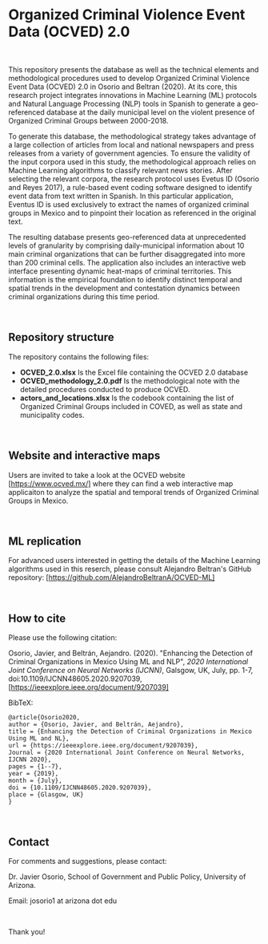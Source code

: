 # Organized Criminal Violence Event Data (OCVED) 2.0

<br>

This repository presents the database as well as the technical elements and methodological procedures used to develop Organized Criminal Violence Event Data (OCVED) 2.0 in Osorio and Beltran (2020). At its core, this research project integrates innovations in Machine Learning (ML) protocols and Natural Language Processing (NLP) tools in Spanish to generate a geo-referenced database at the daily municipal level on the violent presence of Organized Criminal Groups between 2000-2018. 

To generate this database, the methodological strategy takes advantage of a large collection of articles from local and national newspapers and press releases from a variety of government agencies. To ensure the validity of the input corpora used in this study, the methodological approach relies on Machine Learning algorithms to classify relevant news stories. After selecting the relevant corpora, the research protocol uses Evetus ID (Osorio and Reyes 2017), a rule-based event coding software designed to identify event data from text written in Spanish. In this particular application, Eventus ID is used exclusively to extract the names of organized criminal groups in Mexico and to pinpoint their location as referenced in the original text.

The resulting  database presents geo-referenced data at unprecedented levels of granularity by comprising daily-municipal information about 10 main criminal organizations that can be further disaggregated into more than  200 criminal cells. The application also includes an interactive web interface presenting dynamic heat-maps of criminal territories.  This information is the empirical foundation to identify distinct temporal and spatial trends in the development and contestation dynamics between criminal organizations during this time period.


<br>

## Repository structure

The repository contains the following files:

* **OCVED_2.0.xlsx** Is the Excel file containing the OCVED 2.0 database
* **OCVED_methodology_2.0.pdf** Is the methodological note with the detailed procedures conducted to produce OCVED.
* **actors_and_locations.xlsx** Is the codebook containing the list of Organized Criminal Groups included in COVED, as well as state and municipality codes.



<br>

## Website and interactive maps 

Users are invited to take a look at the OCVED website [https://www.ocved.mx/] where they can find a web interactive map applicaiton to analyze the spatial and temporal trends of Organized Criminal Groups in Mexico.


<br>

## ML replication 

For advanced users interested in getting the details of the Machine Learning algorithms used in this reserch, please consult Alejandro Beltran's GitHub repository: 
[https://github.com/AlejandroBeltranA/OCVED-ML]

<br>

## How to cite

Please use the following citation:

Osorio, Javier, and Beltrán, Aejandro. (2020). "Enhancing the Detection of Criminal Organizations in Mexico Using ML and NLP", *2020 International Joint Conference on Neural Networks (IJCNN)*, Galsgow, UK, July, pp. 1-7, doi:10.1109/IJCNN48605.2020.9207039, [https://ieeexplore.ieee.org/document/9207039]

BibTeX:

````{verbatim}
@article{Osorio2020,
author = {Osorio, Javier, and Beltrán, Aejandro},
title = {Enhancing the Detection of Criminal Organizations in Mexico Using ML and NL},
url = {https://ieeexplore.ieee.org/document/9207039},
Journal = {2020 International Joint Conference on Neural Networks,  IJCNN 2020},
pages = {1--7},
year = {2019},
month = {July},
doi = {10.1109/IJCNN48605.2020.9207039},
place = {Glasgow, UK}
}
````

<br>

## Contact

For comments and suggestions, please contact:

Dr. Javier Osorio, School of Government and Public Policy, University of Arizona.

Email: josorio1 at arizona dot edu

<br>

Thank you!


<br>

<br>

<br>
